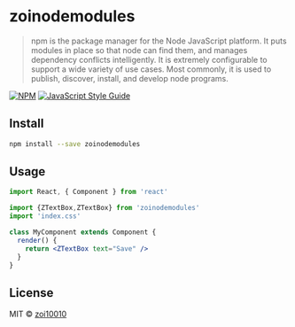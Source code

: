 # zoinodemodules

> npm is the package manager for the Node JavaScript platform. It puts modules in place so that node can find them, and manages dependency conflicts intelligently. It is extremely configurable to support a wide variety of use cases. Most commonly, it is used to publish, discover, install, and develop node programs.

[![NPM](https://img.shields.io/npm/v/zoinodemodules.svg)](https://www.npmjs.com/package/zoinodemodules) [![JavaScript Style Guide](https://img.shields.io/badge/code_style-standard-brightgreen.svg)](https://standardjs.com)

## Install

```bash
npm install --save zoinodemodules
```

## Usage

```jsx
import React, { Component } from 'react'

import {ZTextBox,ZTextBox} from 'zoinodemodules'
import 'index.css'

class MyComponent extends Component {
  render() {
    return <ZTextBox text="Save" />
  }
}
```

## License

MIT © [zoi10010](https://github.com/zoi10010)
